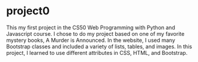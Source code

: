 # project0

This my first project in the CS50 Web Programming with Python and Javascript course. I chose to do my project based on one of my favorite mystery books, A Murder is Announced. In the website, I used many Bootstrap classes and included a variety of lists, tables, and images. In this project, I learned to use different attributes in CSS, HTML, and Bootstrap.  
